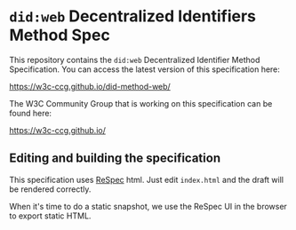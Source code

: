 # `did:web` Decentralized Identifiers Method Spec

This repository contains the `did:web` Decentralized Identifier Method
Specification. You can access the latest version of this specification here:

https://w3c-ccg.github.io/did-method-web/

The W3C Community Group that is working on this specification can be found
here:

https://w3c-ccg.github.io/

## Editing and building the specification

This specification uses [ReSpec](https://github.com/w3c/respec/) html. Just edit `index.html` and the draft will be rendered correctly.

When it's time to do a static snapshot, we use the ReSpec UI in the browser to export static HTML.
